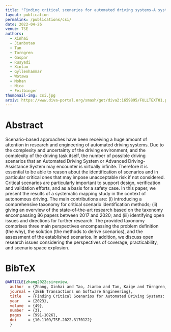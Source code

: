 ```yaml
---
title: "Finding critical scenarios for automated driving systems-A systematic mapping study"
layout: publication
permalink: /publications/csi/
date: 2022-04-26
venue: TSE
authors:
  - Xinhai
  - Jianbotao
  - Tan
  - Torngren
  - Gaspar
  - Rusyadi
  - Xintao
  - Gyllenhammar
  - Wotawa
  - Mohan
  - Nica
  - Feilbinger
thumbnail-img: csi.jpg
arxiv: https://www.diva-portal.org/smash/get/diva2:1659895/FULLTEXT01.pdf
---
```


# Abstract
Scenario-based approaches have been receiving a huge amount of attention in research and engineering of automated driving systems. Due to the complexity and uncertainty of the driving environment, and the complexity of the driving task itself, the number of possible driving scenarios that an Automated Driving System or Advanced Driving-Assistance System may encounter is virtually infinite. Therefore it is essential to be able to reason about the identification of scenarios and in particular critical ones that may impose unacceptable risk if not considered. Critical scenarios are particularly important to support design, verification and validation efforts, and as a basis for a safety case. In this paper, we present the results of a systematic mapping study in the context of autonomous driving. The main contributions are: (i) introducing a comprehensive taxonomy for critical scenario identification methods; (ii) giving an overview of the state-of-the-art research based on the taxonomy encompassing 86 papers between 2017 and 2020; and (iii) identifying open issues and directions for further research. The provided taxonomy comprises three main perspectives encompassing the problem definition (the why), the solution (the methods to derive scenarios), and the assessment of the established scenarios. In addition, we discuss open research issues considering the perspectives of coverage, practicability, and scenario space explosion.

# BibTeX
```bibtex
@ARTICLE{zhang2022csireview,
  author  = {Zhang, Xinhai and Tao, Jianbo and Tan, Kaige and Törngren, Martin and Sánchez, José Manuel Gaspar and Ramli, Muhammad Rusyadi and Tao, Xin and Gyllenhammar, Magnus and Wotawa, Franz and Mohan, Naveen and Nica, Mihai and Felbinger, Hermann},
  journal = {IEEE Transactions on Software Engineering},
  title   = {Finding Critical Scenarios for Automated Driving Systems: A Systematic Mapping Study},
  year    = {2023},
  volume  = {49},
  number  = {3},
  pages   = {991-1026},
  doi     = {10.1109/TSE.2022.3170122}
  }
```
